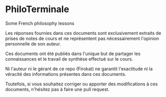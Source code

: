 # PhiloTerminale
Some French philosophy lessons

Les réponses fournies dans ces documents sont exclusivement extraits de prises de notes de cours et ne représentent pas nécessairement l'opinion personnelle de son auteur. 

Ces documents ont été publiés dans l'unique but de partager les connaissances et le travail de synthèse effectué sur le cours.

Ni l'auteur ni le gérant de ce repo (Firokat) ne garantit l'exactitude ni la véracité des informations présentes dans ces documents. 

Toutefois, si vous souhaitez corriger ou apporter des modifications à ces documents, n'hésitez pas à faire une pull request.
